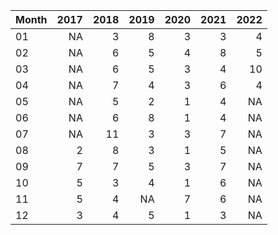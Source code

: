 |Month | 2017| 2018| 2019| 2020| 2021| 2022|
|:-----|----:|----:|----:|----:|----:|----:|
|01    |   NA|    3|    8|    3|    3|    4|
|02    |   NA|    6|    5|    4|    8|    5|
|03    |   NA|    6|    5|    3|    4|   10|
|04    |   NA|    7|    4|    3|    6|    4|
|05    |   NA|    5|    2|    1|    4|   NA|
|06    |   NA|    6|    8|    1|    4|   NA|
|07    |   NA|   11|    3|    3|    7|   NA|
|08    |    2|    8|    3|    1|    5|   NA|
|09    |    7|    7|    5|    3|    7|   NA|
|10    |    5|    3|    4|    1|    6|   NA|
|11    |    5|    4|   NA|    7|    6|   NA|
|12    |    3|    4|    5|    1|    3|   NA|
